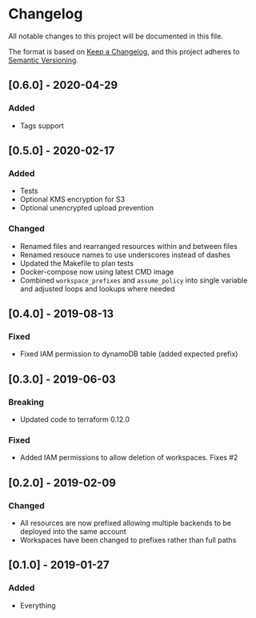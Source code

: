 # Changelog
All notable changes to this project will be documented in this file.

The format is based on [Keep a Changelog](https://keepachangelog.com/en/1.0.0/),
and this project adheres to [Semantic Versioning](https://semver.org/spec/v2.0.0.html).

## [0.6.0] - 2020-04-29
### Added
- Tags support

## [0.5.0] - 2020-02-17
### Added
- Tests
- Optional KMS encryption for S3
- Optional unencrypted upload prevention

### Changed
- Renamed files and rearranged resources within and between files
- Renamed resouce names to use underscores instead of dashes
- Updated the Makefile to plan tests
- Docker-compose now using latest CMD image
- Combined `workspace_prefixes` and `assume_policy` into single variable and adjusted loops and lookups where needed

## [0.4.0] - 2019-08-13
### Fixed
- Fixed IAM permission to dynamoDB table (added expected prefix)

## [0.3.0] - 2019-06-03
### Breaking
- Updated code to terraform 0.12.0

### Fixed
- Added IAM permissions to allow deletion of workspaces. Fixes #2

## [0.2.0] - 2019-02-09
### Changed
- All resources are now prefixed allowing multiple backends to be deployed into the same account
- Workspaces have been changed to prefixes rather than full paths

## [0.1.0] - 2019-01-27
### Added
- Everything
